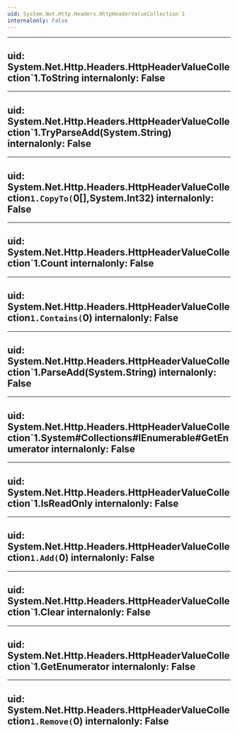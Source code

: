 ```yaml
---
uid: System.Net.Http.Headers.HttpHeaderValueCollection`1
internalonly: False
---
```


---
uid: System.Net.Http.Headers.HttpHeaderValueCollection`1.ToString
internalonly: False
---

---
uid: System.Net.Http.Headers.HttpHeaderValueCollection`1.TryParseAdd(System.String)
internalonly: False
---

---
uid: System.Net.Http.Headers.HttpHeaderValueCollection`1.CopyTo(`0[],System.Int32)
internalonly: False
---

---
uid: System.Net.Http.Headers.HttpHeaderValueCollection`1.Count
internalonly: False
---

---
uid: System.Net.Http.Headers.HttpHeaderValueCollection`1.Contains(`0)
internalonly: False
---

---
uid: System.Net.Http.Headers.HttpHeaderValueCollection`1.ParseAdd(System.String)
internalonly: False
---

---
uid: System.Net.Http.Headers.HttpHeaderValueCollection`1.System#Collections#IEnumerable#GetEnumerator
internalonly: False
---

---
uid: System.Net.Http.Headers.HttpHeaderValueCollection`1.IsReadOnly
internalonly: False
---

---
uid: System.Net.Http.Headers.HttpHeaderValueCollection`1.Add(`0)
internalonly: False
---

---
uid: System.Net.Http.Headers.HttpHeaderValueCollection`1.Clear
internalonly: False
---

---
uid: System.Net.Http.Headers.HttpHeaderValueCollection`1.GetEnumerator
internalonly: False
---

---
uid: System.Net.Http.Headers.HttpHeaderValueCollection`1.Remove(`0)
internalonly: False
---
